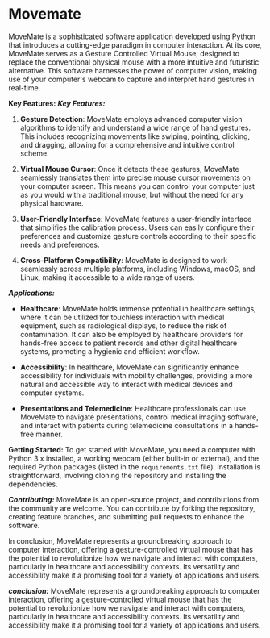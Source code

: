 # Movemate
MoveMate is a sophisticated software application developed using Python that introduces a cutting-edge paradigm in computer interaction. At its core, MoveMate serves as a Gesture Controlled Virtual Mouse, designed to replace the conventional physical mouse with a more intuitive and futuristic alternative. This software harnesses the power of computer vision, making use of your computer's webcam to capture and interpret hand gestures in real-time.

****Key Features:****
***Key Features:***
1. **Gesture Detection**: MoveMate employs advanced computer vision algorithms to identify and understand a wide range of hand gestures. This includes recognizing movements like swiping, pointing, clicking, and dragging, allowing for a comprehensive and intuitive control scheme.

2. **Virtual Mouse Cursor**: Once it detects these gestures, MoveMate seamlessly translates them into precise mouse cursor movements on your computer screen. This means you can control your computer just as you would with a traditional mouse, but without the need for any physical hardware.
   
3. **User-Friendly Interface**: MoveMate features a user-friendly interface that simplifies the calibration process. Users can easily configure their preferences and customize gesture controls according to their specific needs and preferences.

4. **Cross-Platform Compatibility**: MoveMate is designed to work seamlessly across multiple platforms, including Windows, macOS, and Linux, making it accessible to a wide range of users.


***Applications:***
- **Healthcare**: MoveMate holds immense potential in healthcare settings, where it can be utilized for touchless interaction with medical equipment, such as radiological displays, to reduce the risk of contamination. It can also be employed by healthcare providers for hands-free access to patient records and other digital healthcare systems, promoting a hygienic and efficient workflow.

- **Accessibility**: In healthcare, MoveMate can significantly enhance accessibility for individuals with mobility challenges, providing a more natural and accessible way to interact with medical devices and computer systems.

- **Presentations and Telemedicine**: Healthcare professionals can use MoveMate to navigate presentations, control medical imaging software, and interact with patients during telemedicine consultations in a hands-free manner.


  
****Getting Started:****
To get started with MoveMate, you need a computer with Python 3.x installed, a working webcam (either built-in or external), and the required Python packages (listed in the `requirements.txt` file). Installation is straightforward, involving cloning the repository and installing the dependencies.

***Contributing:***
MoveMate is an open-source project, and contributions from the community are welcome. You can contribute by forking the repository, creating feature branches, and submitting pull requests to enhance the software.

In conclusion, MoveMate represents a groundbreaking approach to computer interaction, offering a gesture-controlled virtual mouse that has the potential to revolutionize how we navigate and interact with computers, particularly in healthcare and accessibility contexts. Its versatility and accessibility make it a promising tool for a variety of applications and users.

***conclusion:***
MoveMate represents a groundbreaking approach to computer interaction, offering a gesture-controlled virtual mouse that has the potential to revolutionize how we navigate and interact with computers, particularly in healthcare and accessibility contexts. Its versatility and accessibility make it a promising tool for a variety of applications and users.
